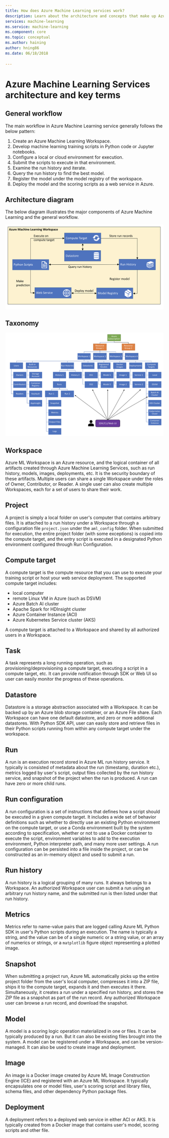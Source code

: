 ```yaml
---
title: How does Azure Machine Learning services work?
description: Learn about the architecture and concepts that make up Azure Machine Learning Services. 
services: machine-learning
ms.service: machine-learning
ms.component: core
ms.topic: conceptual
ms.author: haining
author: hning86
ms.date: 06/18/2018

---
```


# Azure Machine Learning Services architecture and key terms 

## General workflow
The main workflow in Azure Machine Learning service generally follows the below pattern:

1. Create an Azure Machine Learning Workspace.
2. Develop machine learning training scripts in Python code or Jupyter notebooks.
3. Configure a local or cloud environment for execution.
4. Submit the scripts to execute in that environment.
5. Examine the run history and iterate.
6. Query the run history to find the best model.
6. Register the model under the model registry of the workspace.
7. Deploy the model and the scoring scripts as a web service in Azure.

## Architecture diagram
The below diagram illustrates the major components of Azure Machine Learning and the general workflow.

![workflow](./media/concept-azure-machine-learning-architecture.md/workflow.png)

## Taxonomy
![taxonomy](./media/concept-azure-machine-learning-architecture.md/taxonomy.png)

## Workspace
Azure ML Workspace is an Azure resource, and the logical container of all artifacts created through Azure Machine Learning Services, such as run history, models, images, deployments, etc. It is the security boundary of these artifacts. Multiple users can share a single Workspace under the roles of Owner, Contributor, or Reader. A single user can also create multiple Workspaces, each for a set of users to share their work.

## Project
A project is simply a local folder on user's computer that contains arbitrary files. It is attached to a run history under a Workspace through a configuration file `project.json` under the `aml_config` folder. When submitted for execution, the entire project folder (with some exceptions) is copied into the compute target, and the entry script is executed in a designated Python environment configured through Run Configuration.

## Compute target
A compute target is the compute resource that you can use to execute your training script or host your web service deployment. The supported compute target includes:
* local computer
* remote Linux VM in Azure (such as DSVM)
* Azure Batch AI cluster
* Apache Spark for HDInsight cluster
* Azure Container Instance (ACI)
* Azure Kubernetes Service cluster (AKS)

A compute target is attached to a Workspace and shared by all authorized users in a Workspace.

## Task
A task represents a long running operation, such as provisioning/deprovisioning a compute target, executing a script in a compute target, etc. It can provide notification through SDK or Web UI so user can easily monitor the progress of these operations. 

## Datastore
Datastore is a storage abstraction associated with a Workspace. It can be backed up by an Azure blob storage container, or an Azure File share. Each Workspace can have one default datastore, and zero or more additional datastores. With Python SDK API, user can easily store and retrieve files in their Python scripts running from within any compute target under the workspace.

## Run
A run is an execution record stored in Azure ML run history service. It typically is consisted of metadata about the run (timestamp, duration etc.), metrics logged by user's script, output files collected by the run history service, and snapshot of the project when the run is produced. A run can have zero or more child runs.

## Run configuration
A run configuration is a set of instructions that defines how a script should be executed in a given compute target. It includes a wide set of behavior definitions such as whether to directly use an existing Python environment on the compute target, or use a Conda environment built by the system according to specification, whether or not to use a Docker container to execute the script, environment variables to add to the execution environment, Python interpreter path, and many more user settings. A run configuration can be persisted into a file inside the project, or can be constructed as an in-memory object and used to submit a run.

## Run history
A run history is a logical grouping of many runs. It always belongs to a Workspace. An authorized Workspace user can submit a run using an arbitrary run history name, and the submitted run is then listed under that run history.

## Metrics
Metrics refer to name-value pairs that are logged calling Azure ML Python SDK in user's Python scripts during an execution. The name is typically a string, and the value can be of a single numeric or a string value, or an array of numerics or strings, or a `matplotlib` figure object representing a plotted image.

## Snapshot
When submitting a project run, Azure ML automatically picks up the entire project folder from the user's local computer, compresses it into a ZIP file, ships it to the compute target, expands it and then executes it there. Simultaneously, it creates a run under a specified run history, and stores the ZIP file as a snapshot as part of the run record. Any authorized Workspace user can browse a run record, and download the snapshot.

## Model
A model is a scoring logic operation materialized in one or files. It can be typically produced by a run. But it can also be existing files brought into the system. A model can be registered under a Workspace, and can be version-managed. It can also be used to create image and deployment.

## Image
An image is a Docker image created by Azure ML Image Construction Engine (ICE) and registered with an Azure ML Workspace. It typically encapsulates one or model files, user's scoring script and  library files, schema files, and other dependency Python package files.

## Deployment
A deployment refers to a deployed web service in either ACI or AKS. It is typically created from a Docker image that contains user's model, scoring scripts and other file.